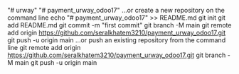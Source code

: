"# urway" 
"# payment_urway_odoo17" 
…or create a new repository on the command line
echo "# payment_urway_odoo17" >> README.md
git init
git add README.md
git commit -m "first commit"
git branch -M main
git remote add origin https://github.com/seralkhatem3210/payment_urway_odoo17.git
git push -u origin main
…or push an existing repository from the command line
git remote add origin https://github.com/seralkhatem3210/payment_urway_odoo17.git
git branch -M main
git push -u origin main
